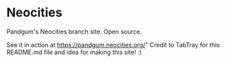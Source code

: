 # Neocities
Pandgum's Neocities branch site. Open source.

See it in action at https://pandgum.neocities.org/"
Credit to TabTray for this README.md file and idea for making this site! :)
